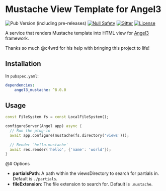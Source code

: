 # Mustache View Template for Angel3

![Pub Version (including pre-releases)](https://img.shields.io/pub/v/angel3_mustache?include_prereleases)
[![Null Safety](https://img.shields.io/badge/null-safety-brightgreen)](https://dart.dev/null-safety)
[![Gitter](https://img.shields.io/gitter/room/angel_dart/discussion)](https://gitter.im/angel_dart/discussion)
[![License](https://img.shields.io/github/license/dukefirehawk/angel)](https://github.com/dukefirehawk/angel/tree/master/packages/mustache/LICENSE)

A service that renders Mustache template into HTML view for [Angel3](https://angel3-framework.web.app/) framework.

Thanks so much @c4wrd for his help with bringing this project to life!

## Installation

In `pubspec.yaml`:

```yaml
dependencies:
    angel3_mustache: ^8.0.0
```

## Usage

```dart
const FileSystem fs = const LocalFileSystem();

configureServer(Angel app) async {
  // Run the plug-in
  await app.configure(mustache(fs.directory('views')));
  
  // Render `hello.mustache`
  await res.render('hello', {'name': 'world'});
}
```

@# Options

- **partialsPath**: A path within the viewsDirectory to search for partials in.
    Default is `./partials`.
- **fileExtension**: The file extension to search for. Default is `.mustache`.
